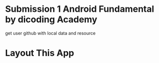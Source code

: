 # Submission 1 Android Fundamental by dicoding Academy

get user github with local data and resource

# Layout This App


